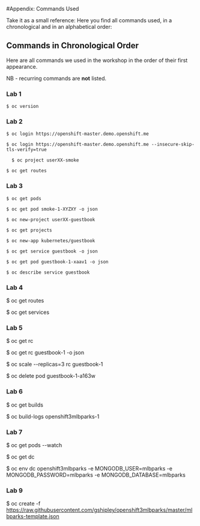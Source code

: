 #Appendix: Commands Used

Take it as a small reference: Here you find all commands used, in a chronological and in an alphabetical order:

## Commands in Chronological Order
Here are all commands we used in the workshop in the order of their first appearance. 

NB - recurring commands are **not** listed.


### Lab 1
```
$ oc version
```
### Lab 2

```
$ oc login https://openshift-master.demo.openshift.me
```
```
$ oc login https://openshift-master.demo.openshift.me --insecure-skip-tls-verify=true
```
```
  $ oc project userXX-smoke
```
```
$ oc get routes
```

### Lab 3
```
$ oc get pods
```
```
$ oc get pod smoke-1-XYZXY -o json
```
```
$ oc new-project userXX-guestbook
```
```
$ oc get projects
```
```
$ oc new-app kubernetes/guestbook
```
```
$ oc get service guestbook -o json
```
```
$ oc get pod guestbook-1-xaav1 -o json
```
```
$ oc describe service guestbook
```
### Lab 4

$ oc get routes

$ oc get services

### Lab 5

$ oc get rc

$ oc get rc guestbook-1 -o json

$ oc scale --replicas=3 rc guestbook-1

$ oc delete pod guestbook-1-a163w

### Lab 6

$ oc get builds

$ oc build-logs openshift3mlbparks-1

### Lab 7

$ oc get pods --watch

$ oc get dc

$ oc env dc openshift3mlbparks -e MONGODB_USER=mlbparks -e MONGODB_PASSWORD=mlbparks -e MONGODB_DATABASE=mlbparks

### Lab 9

$ oc create -f https://raw.githubusercontent.com/gshipley/openshift3mlbparks/master/mlbparks-template.json